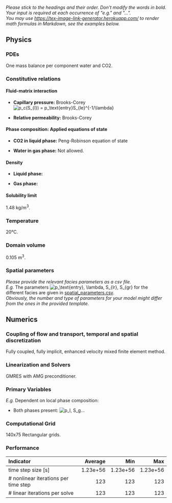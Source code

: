 _Please stick to the headings and their order. Don't modify the words in bold. Your input is required at each occurrence of "e.g." and "..."._<br>
_You may use https://tex-image-link-generator.herokuapp.com/ to render math formulas in Markdown, see the examples below._

## Physics

### PDEs

One mass balance per component water and CO2.

### Constitutive relations

#### Fluid-matrix interaction

* **Capillary pressure:** Brooks-Corey
  ![p_c(S_{l}) = p_\text{entry}S_{le}^{-1/\lambda}](https://render.githubusercontent.com/render/math?math=%5Cdisplaystyle+p_c%28S_%7Bl%7D%29+%3D+p_%5Ctext%7Bentry%7DS_%7Ble%7D%5E%7B-1%2F%5Clambda%7D%0A)

* **Relative permeability:** Brooks-Corey

#### Phase composition: Applied equations of state

* **CO2 in liquid phase:** Peng-Robinson equation of state

* **Water in gas phase:** Not allowed.



#### Density

* **Liquid phase:** 

* **Gas phase:** 


#### Solubility limit

1.48 kg/m<sup>3</sup>.

### Temperature

20°C.

### Domain volume

0.105 m<sup>3</sup>.

### Spatial parameters

_Please provide the relevant facies parameters as a csv file._<br>
_E.g._ The parameters ![p_\text{entry}, \lambda, S_{lr}, S_{gr}](https://render.githubusercontent.com/render/math?math=%5Cdisplaystyle+p_%5Ctext%7Bentry%7D%2C+%5Clambda%2C+S_%7Blr%7D%2C+S_%7Bgr%7D%0A) for the different facies are given in [spatial_parameters.csv](spatial_parameters.csv).<br>
_Obviously, the number and type of parameters for your model might differ from the ones in the provided template._

## Numerics

### Coupling of flow and transport, temporal and spatial discretization

Fully coupled, fully implicit, enhanced velocity mixed finite element method.

### Linearization and Solvers

GMRES with AMG preconditioner.

### Primary Variables

_E.g._ Dependent on local phase composition:
* Both phases present:
  ![p_l, S_g](https://render.githubusercontent.com/render/math?math=%5Ctextstyle+p_l%2C+S_g%0A)...

### Computational Grid

140x75 Rectangular grids.

### Performance

| Indicator                            |  Average |      Min |      Max |
|:-------------------------------------|---------:|---------:|---------:|
| time step size [s]                   | 1.23e+56 | 1.23e+56 | 1.23e+56 |
| # nonlinear iterations per time step |      123 |      123 |      123 |
| # linear iterations per solve        |      123 |      123 |      123 |
